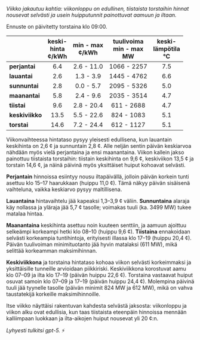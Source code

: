 *Viikko jakautuu kahtia: viikonloppu on edullinen, tiistaista torstaihin hinnat nousevat selvästi ja usein huipputunnit painottuvat aamuun ja iltaan.*

Ennuste on päivitetty torstaina klo 09:00.

|  | keski-<br>hinta<br>¢/kWh | min - max<br>¢/kWh | tuulivoima<br>min - max<br>MW | keski-<br>lämpötila<br>°C |
|:-------------|:----------------:|:----------------:|:-------------:|:-------------:|
| **perjantai** | 6.4 | 2.6 - 11.0 | 1066 - 2257 | 7.5 |
| **lauantai** | 2.6 | 1.3 - 3.9 | 1445 - 4762 | 6.6 |
| **sunnuntai** | 2.8 | 0.0 - 5.7 | 2095 - 5326 | 5.0 |
| **maanantai** | 5.8 | 2.4 - 9.6 | 2035 - 3514 | 4.7 |
| **tiistai** | 9.6 | 2.8 - 20.4 | 611 - 2688 | 4.7 |
| **keskiviikko** | 13.5 | 5.5 - 22.6 | 824 - 1083 | 5.1 |
| **torstai** | 14.6 | 7.2 - 24.4 | 612 - 1127 | 5.1 |

Viikonvaihteessa hintataso pysyy yleisesti edullisena, kun lauantain keskihinta on 2,6 ¢ ja sunnuntain 2,8 ¢. Alle neljän sentin päivän keskiarvoa nähdään myös vielä perjantaina ja ensi maanantaina. Viikon kallein jakso painottuu tiistaista torstaihin: tiistain keskihinta on 9,6 ¢, keskiviikon 13,5 ¢ ja torstain 14,6 ¢, ja näinä päivinä myös yksittäiset huiput kohoavat selvästi.

**Perjantain** hinnoissa esiintyy nousu iltapäivällä, jolloin päivän korkein tunti asettuu klo 15–17 haarukkaan (huippu 11,0 ¢). Tämä näkyy päivän sisäisenä vaihteluna, vaikka keskiarvo pysyy maltillisena.

**Lauantaina** hintavaihtelu jää kapeaksi 1,3–3,9 ¢ väliin. **Sunnuntaina** alaraja käy nollassa ja yläraja jää 5,7 ¢ tasolle; voimakas tuuli (ka. 3499 MW) tukee matalaa hintaa.

**Maanantaina** keskihinta asettuu noin kuuteen senttiin, ja aamuun ajoittuu selkeämpi korkeampi hetki klo 08–10 (huippu 9,6 ¢). **Tiistaina** ennakoidaan selvästi korkeampia tuntihintoja, erityisesti illassa klo 17–19 (huippu 20,4 ¢). Päivän tuulivoiman minimituotanto jää hyvin matalaksi (611 MW), mikä selittää korkeamman maksimihinnan.

**Keskiviikkona** ja torstaina hintataso kohoaa viikon selvästi korkeimmaksi ja yksittäisille tunneille arvioidaan piikkiriski. Keskiviikkona korostuvat aamu klo 07–09 ja ilta klo 17–19 (päivän huippu 22,6 ¢). Torstaina vastaavat huiput osuvat samoin klo 07–09 ja 17–19 (päivän huippu 24,4 ¢). Molempina päivinä tuuli jää tyynelle tasolle (päivän minimit 824 MW ja 612 MW), mikä on vahva taustatekijä korkeille maksimihinnoille.

Itse viikko näyttäisi rakentuvan kahdesta selvästä jaksosta: viikonloppu ja viikon alku ovat edullisia, kun taas tiistaista eteenpäin hinnoissa mennään kalliimpaan luokkaan ja ilta-aikojen huiput nousevat yli 20 ¢:n.

*Lyhyesti tulkitsi gpt-5.* ⚡️
